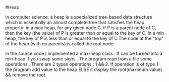 #Heap 

In computer science, a heap is a specialized tree-based data structure which is essentially an almost complete tree that satisfies the heap property: in a max heap, for any given node C, if P is a parent node of C, then the key (the value) of P is greater than or equal to the key of C. In a min heap, the key of P is less than or equal to the key of C.The node at the "top" of the heap (with no parents) is called the root node.

In the source code I implemented a max-heap class . It can be turned into a min-heap if you swap some signs . The program read from a file some operations . There are 2 types operations : 1 && 2. If operation is of type 1 the program add value to the heap ELSE it display the root(maximum value) && remove the root.
